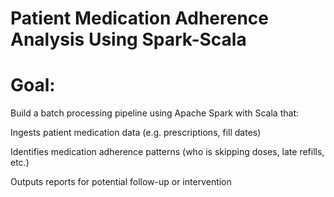 # Patient Medication Adherence Analysis Using Spark-Scala

# Goal:
Build a batch processing pipeline using Apache Spark with Scala that:

Ingests patient medication data (e.g. prescriptions, fill dates)

Identifies medication adherence patterns (who is skipping doses, late refills, etc.)

Outputs reports for potential follow-up or intervention
